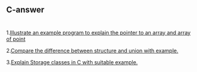 ## C-answer

#
1.[Illustrate an example program to explain the pointer to an array and array of point](https://github.com/BalaPriyanB/C-answer/blob/main/Illustrate%20an%20example%20program%20to%20explain%20the%20pointer%20to%20an%20array%20and%20array%20of%20%20pointer.md)

2.[Compare the difference between structure and union with example.](https://github.com/BalaPriyan/C-Answer/blob/main/Compare%20the%20difference%20between%20structure%20and%20union%20with%20example.md)


3.[Explain Storage classes in C with suitable example.](https://github.com/BalaPriyan/C-Answer/blob/main/Explain%20Storage%20classes%20in%20C%20with%20suitable%20example.md)
